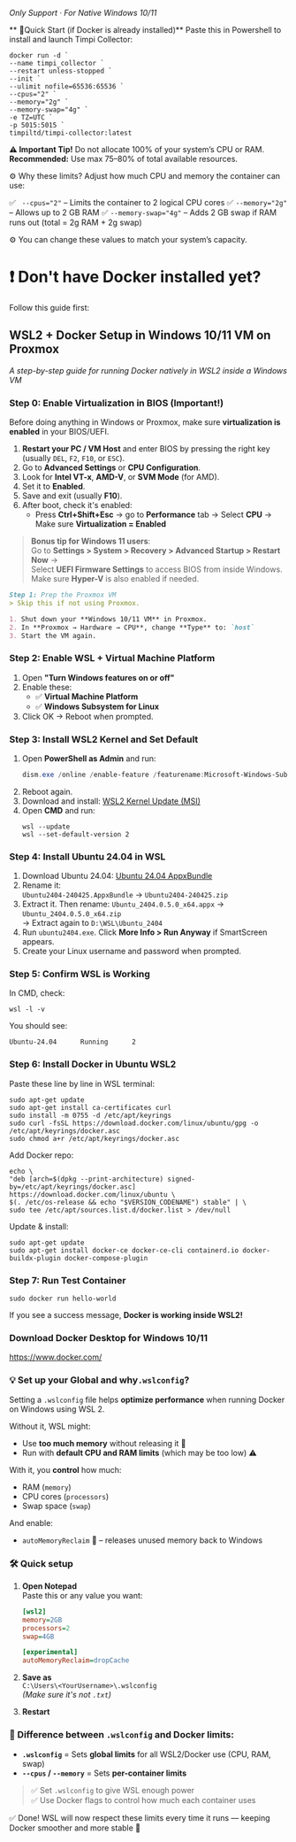 *Only Support · For Native Windows 10/11*

** 🚀Quick Start (if Docker is already installed)**
Paste this in Powershell to install and launch Timpi Collector:
```shell
docker run -d `
--name timpi_collector `
--restart unless-stopped `
--init `
--ulimit nofile=65536:65536 `
--cpus="2" `
--memory="2g" `
--memory-swap="4g" `
-e TZ=UTC `
-p 5015:5015 `
timpiltd/timpi-collector:latest

```
**⚠️ Important Tip!**
Do not allocate 100% of your system’s CPU or RAM.
**Recommended:** Use max 75–80% of total available resources.

⚙️ Why these limits?
Adjust how much CPU and memory the container can use:

✅ `` --cpus="2"`` – Limits the container to 2 logical CPU cores
✅ ``--memory="2g"`` – Allows up to 2 GB RAM
✅ ``--memory-swap="4g"`` – Adds 2 GB swap if RAM runs out (total = 2g RAM + 2g swap)

⚙️ You can change these values to match your system’s capacity.

# ❗ Don't have Docker installed yet?
Follow this guide first:

## **WSL2 + Docker Setup in Windows 10/11 VM on Proxmox**
*A step-by-step guide for running Docker natively in WSL2 inside a Windows VM*

### **Step 0: Enable Virtualization in BIOS (Important!)**

Before doing anything in Windows or Proxmox, make sure **virtualization is enabled** in your BIOS/UEFI.

1. **Restart your PC / VM Host** and enter BIOS by pressing the right key (usually `DEL`, `F2`, `F10`, or `ESC`).
2. Go to **Advanced Settings** or **CPU Configuration**.
3. Look for **Intel VT-x**, **AMD-V**, or **SVM Mode** (for AMD).
4. Set it to **Enabled**.
5. Save and exit (usually **F10**).
6. After boot, check it's enabled:
   - Press **Ctrl+Shift+Esc** → go to **Performance** tab → Select **CPU** → Make sure **Virtualization = Enabled**

> **Bonus tip for Windows 11 users**:  
Go to **Settings > System > Recovery > Advanced Startup > Restart Now** →  
Select **UEFI Firmware Settings** to access BIOS from inside Windows.  
Make sure **Hyper-V** is also enabled if needed.

```markdown
Step 1: Prep the Proxmox VM
> Skip this if not using Proxmox.

1. Shut down your **Windows 10/11 VM** in Proxmox.
2. In **Proxmox → Hardware → CPU**, change **Type** to: `host`
3. Start the VM again.
```

### **Step 2: Enable WSL + Virtual Machine Platform**

1. Open **"Turn Windows features on or off"**
2. Enable these:
   - ✅ **Virtual Machine Platform**
   - ✅ **Windows Subsystem for Linux**
3. Click OK → Reboot when prompted.

### **Step 3: Install WSL2 Kernel and Set Default**

1. Open **PowerShell as Admin** and run:
   ```powershell
   dism.exe /online /enable-feature /featurename:Microsoft-Windows-Subsystem-Linux /all /norestart
   ```
2. Reboot again.
3. Download and install:
   [WSL2 Kernel Update (MSI)](https://wslstorestorage.blob.core.windows.net/wslblob/wsl_update_x64.msi)
4. Open **CMD** and run:
   ```shell
   wsl --update
   wsl --set-default-version 2
   ```

### **Step 4: Install Ubuntu 24.04 in WSL**

1. Download Ubuntu 24.04:
   [Ubuntu 24.04 AppxBundle](https://wslstorestorage.blob.core.windows.net/wslblob/Ubuntu2404-240425.AppxBundle)
2. Rename it:  
   `Ubuntu2404-240425.AppxBundle` → `Ubuntu2404-240425.zip`
3. Extract it. Then rename:
   `Ubuntu_2404.0.5.0_x64.appx` → `Ubuntu_2404.0.5.0_x64.zip`  
   → Extract again to `D:\WSL\Ubuntu_2404`
4. Run `ubuntu2404.exe`. Click **More Info > Run Anyway** if SmartScreen appears.
5. Create your Linux username and password when prompted.

### **Step 5: Confirm WSL is Working**

In CMD, check:
```shell
wsl -l -v
```
You should see:
```
Ubuntu-24.04      Running      2
```

### **Step 6: Install Docker in Ubuntu WSL2**

Paste these line by line in WSL terminal:
```shell
sudo apt-get update
sudo apt-get install ca-certificates curl
sudo install -m 0755 -d /etc/apt/keyrings
sudo curl -fsSL https://download.docker.com/linux/ubuntu/gpg -o /etc/apt/keyrings/docker.asc
sudo chmod a+r /etc/apt/keyrings/docker.asc
```

Add Docker repo:
```shell
echo \
"deb [arch=$(dpkg --print-architecture) signed-by=/etc/apt/keyrings/docker.asc] https://download.docker.com/linux/ubuntu \
$(. /etc/os-release && echo "$VERSION_CODENAME") stable" | \
sudo tee /etc/apt/sources.list.d/docker.list > /dev/null
```

Update & install:
```shell
sudo apt-get update
sudo apt-get install docker-ce docker-ce-cli containerd.io docker-buildx-plugin docker-compose-plugin
```

### **Step 7: Run Test Container**

```shell
sudo docker run hello-world
```

If you see a success message, **Docker is working inside WSL2!**

### Download Docker Desktop for Windows 10/11
https://www.docker.com/

### 💡 Set up your Global and why`.wslconfig`?

Setting a `.wslconfig` file helps **optimize performance** when running Docker on Windows using WSL 2.

Without it, WSL might:
- Use **too much memory** without releasing it 🧠  
- Run with **default CPU and RAM limits** (which may be too low) ⚠️

With it, you **control** how much:
- RAM (`memory`)
- CPU cores (`processors`)
- Swap space (`swap`)

And enable:
- `autoMemoryReclaim` 🧹 – releases unused memory back to Windows

### 🛠️ Quick setup

1. **Open Notepad**  
   Paste this or any value you want:

   ```ini
   [wsl2]
   memory=2GB
   processors=2
   swap=4GB

   [experimental]
   autoMemoryReclaim=dropCache
   ```

2. **Save as**  
   `C:\Users\<YourUsername>\.wslconfig`  
   *(Make sure it's not `.txt`)*

3. **Restart**  

### 🧠 Difference between `.wslconfig` and Docker limits:

- **`.wslconfig`** = Sets **global limits** for all WSL2/Docker use (CPU, RAM, swap)
- **`--cpus` / `--memory`** = Sets **per-container limits**

> ✅ Set `.wslconfig` to give WSL enough power  
> ✅ Use Docker flags to control how much each container uses

✅ Done! WSL will now respect these limits every time it runs — keeping Docker smoother and more stable 💪
